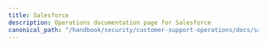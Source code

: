 ```yaml
---
title: Salesforce
description: Operations documentation page for Salesforce
canonical_path: "/handbook/security/customer-support-operations/docs/salesforce/"
---
```


